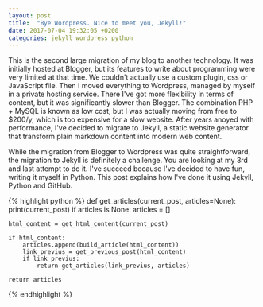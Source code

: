 ```yaml
---
layout: post
title:  "Bye Wordpress. Nice to meet you, Jekyll!"
date: 2017-07-04 19:32:05 +0200
categories: jekyll wordpress python
---
```


This is the second large migration of my blog to another technology. It was
initially hosted at Blogger, but its features to write about programming were
very limited at that time. We couldn't actually use a custom plugin, css or
JavaScript file. Then I moved everything to Wordpress, managed by myself in a
private hosting service. There I've got more flexibility in terms of content,
but it was significantly slower than Blogger. The combination PHP + MySQL is
known as low cost, but I was actually moving from free to $200/y, which is too
expensive for a slow website. After years anoyed with performance, I've decided
to migrate to Jekyll, a static website generator that transform plain markdown
content into modern web content.

While the migration from Blogger to Wordpress was quite straightforward, the
migration to Jekyll is definitely a challenge. You are looking at my 3rd and
last attempt to do it. I've succeed because I've decided to have fun, writing it
myself in Python. This post explains how I've done it using Jekyll, Python and
GitHub.

{% highlight python %}
def get_articles(current_post, articles=None):
    print(current_post)
    if articles is None:
        articles = []

    html_content = get_html_content(current_post)

    if html_content:
        articles.append(build_article(html_content))
        link_previus = get_previous_post(html_content)
        if link_previus:
            return get_articles(link_previus, articles)

    return articles
{% endhighlight %}
